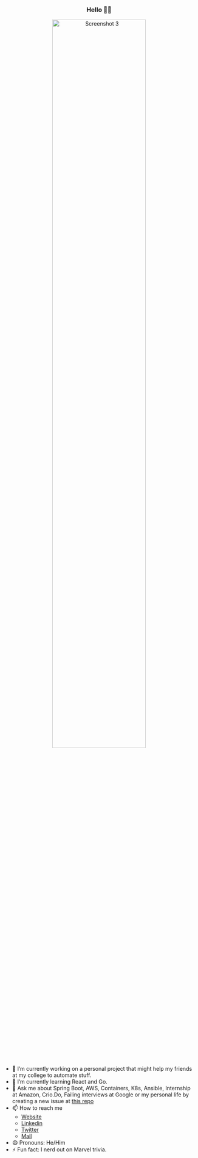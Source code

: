 <h3 align="center">Hello 👋🏻</h3>
<p align="center">
  <a href="https://karngyan.com" target="_blank">
    <img alt="Screenshot 3" src="https://d3sqnkz18v1llr.cloudfront.net/ProfileGif.gif" width="70%"/>
  </a>
</p>

- 🔭 I’m currently working on a personal project that might help my friends at my college to automate stuff.
- 🌱 I’m currently learning React and Go.
- 💬 Ask me about Spring Boot, AWS, Containers, K8s, Ansible, Internship at Amazon, Crio.Do, Failing interviews at Google or my personal life by creating a new issue at [this repo](https://github.com/karngyan/karngyan/issues/new?assignees=&labels=question&template=custom.md&title=Question%3A+%5BYour-Title%5D)
- 📫 How to reach me
  - [Website](https://karngyan.com)
  - [Linkedin](https://linkedin.com/in/karngyan)
  - [Twitter](https://twitter.com/_karngyan)
  - [Mail](mailto:mail@karngyan.com)
- 😄 Pronouns: He/Him
- ⚡ Fun fact: I nerd out on Marvel trivia.
